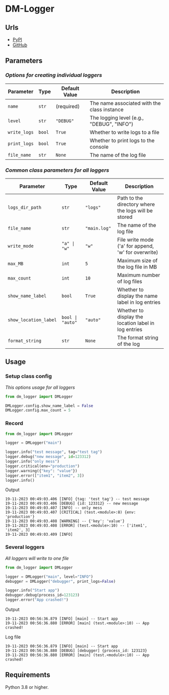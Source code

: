 # DM-Logger

## Urls

* [PyPI](https://pypi.org/project/dm-logger/)
* [GitHub](https://github.com/DIMKA4621/dm-logger)

## Parameters

### _Options for creating individual loggers_

| Parameter    | Type   | Default Value | Description                                 |
|--------------|--------|---------------|---------------------------------------------|
| `name`       | `str`  | (required)    | The name associated with the class instance |
| `level`      | `str`  | `"DEBUG"`     | The logging level (e.g., "DEBUG", "INFO")   |
| `write_logs` | `bool` | `True`        | Whether to write logs to a file             |
| `print_logs` | `bool` | `True`        | Whether to print logs to the console        |
| `file_name`  | `str`  | `None`        | The name of the log file                    |

### _Common class parameters for all loggers_

| Parameter             | Type             | Default Value  | Description                                          |
|-----------------------|------------------|----------------|------------------------------------------------------|
| `logs_dir_path`       | `str`            | `"logs"`       | Path to the directory where the logs will be stored  |
| `file_name`           | `str`            | `"main.log"`   | The name of the log file                             |
| `write_mode`          | `"a" \| "w"`     | `"w"`          | File write mode ('a' for append, 'w' for overwrite)  |
| `max_MB`              | `int`            | `5`            | Maximum size of the log file in MB                   |
| `max_count`           | `int`            | `10`           | Maximum number of log files                          |
| `show_name_label`     | `bool`           | `True`         | Whether to display the name label in log entries     |
| `show_location_label` | `bool \| "auto"` | `"auto"`       | Whether to display the location label in log entries |
| `format_string`       | `str`            | `None`         | The format string of the log                         |

## Usage

### Setup class config

_This options usage for all loggers_

```python
from dm_logger import DMLogger

DMLogger.config.show_name_label = False
DMLogger.config.max_count = 5
```

### Record

```python
from dm_logger import DMLogger

logger = DMLogger("main")

logger.info("test message", tag="test tag")
logger.debug("new message", id=123312)
logger.info("only mess")
logger.critical(env="production")
logger.warning({"key": "value"})
logger.error(["item1", "item2", 3])
logger.info()
```

Output

```textmate
19-11-2023 00:49:03.406 [INFO] {tag: 'test tag'} -- test message
19-11-2023 00:49:03.406 [DEBUG] {id: 123312} -- new message
19-11-2023 00:49:03.407 [INFO] -- only mess
19-11-2023 00:49:03.407 [CRITICAL] (test.<module>:8) {env: 'production'}
19-11-2023 00:49:03.408 [WARNING] -- {'key': 'value'}
19-11-2023 00:49:03.408 [ERROR] (test.<module>:10) -- ['item1', 'item2', 3]
19-11-2023 00:49:03.409 [INFO]
```

### Several loggers

_All loggers will write to one file_

```python
from dm_logger import DMLogger

logger = DMLogger("main", level="INFO")
debugger = DMLogger("debugger", print_logs=False)

logger.info("Start app")
debugger.debug(process_id=123123)
logger.error("App crashed!")
```

Output

```textmate
19-11-2023 00:56:36.879 [INFO] [main] -- Start app
19-11-2023 00:56:36.880 [ERROR] [main] (test.<module>:10) -- App crashed!
```

Log file

```textmate
19-11-2023 00:56:36.879 [INFO] [main] -- Start app
19-11-2023 00:56:36.880 [DEBUG] [debugger] {process_id: 123123}
19-11-2023 00:56:36.880 [ERROR] [main] (test.<module>:10) -- App crashed!
```

## Requirements

Python 3.8 or higher.
